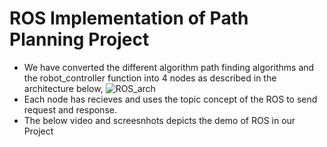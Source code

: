 # ROS Implementation of Path Planning Project

- We have converted the different algorithm path finding algorithms and the robot_controller function into 4 nodes as described in the architecture below,
  ![ROS_arch](https://github.com/somedamnauthor/NavGuru/assets/21141134/fdfedfc3-877f-4a94-ad3b-43adc97bf435)
- Each node has recieves and uses the topic concept of the ROS to send request and response.
- The below video and screesnhots depicts the demo of ROS in our Project
  

